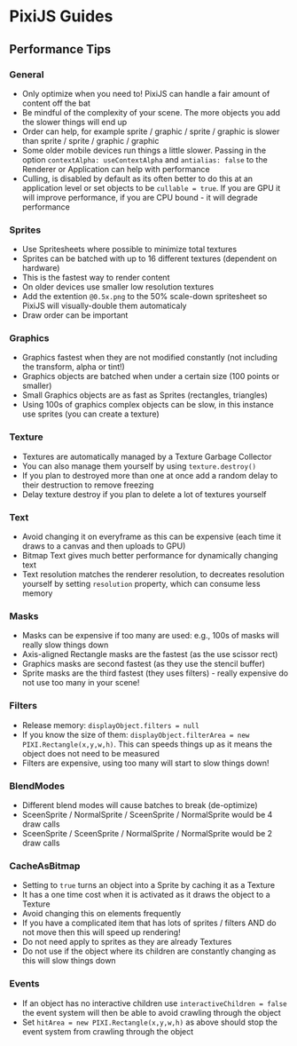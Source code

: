 # PixiJS Guides
## Performance Tips

### General

- Only optimize when you need to! PixiJS can handle a fair amount of content off the bat
- Be mindful of the complexity of your scene. The more objects you add the slower things will end up
- Order can help, for example sprite / graphic / sprite / graphic is slower than sprite / sprite / graphic / graphic
- Some older mobile devices run things a little slower. Passing in the option `contextAlpha: useContextAlpha` and `antialias: false` to the Renderer or Application can help with performance
- Culling, is disabled by default as its often better to do this at an application level or set objects to be `cullable = true`. If you are GPU it will improve performance, if you are CPU bound - it will degrade performance

### Sprites

- Use Spritesheets where possible to minimize total textures
- Sprites can be batched with up to 16 different textures (dependent on hardware)
- This is the fastest way to render content
- On older devices use smaller low resolution textures
- Add the extention `@0.5x.png` to the 50% scale-down spritesheet so PixiJS will visually-double them automaticaly
- Draw order can be important

### Graphics

- Graphics fastest when they are not modified constantly (not including the transform, alpha or tint!)
- Graphics objects are batched when under a certain size (100 points or smaller)
- Small Graphics objects are as fast as Sprites (rectangles, triangles)
- Using 100s of graphics complex objects can be slow, in this instance use sprites (you can create a texture)

### Texture

- Textures are automatically managed by a Texture Garbage Collector
- You can also manage them yourself by using `texture.destroy()`
- If you plan to destroyed more than one at once add a random delay to their destruction to remove freezing
- Delay texture destroy if you plan to delete a lot of textures yourself

### Text

- Avoid changing it on everyframe as this can be expensive (each time it draws to a canvas and then uploads to GPU)
- Bitmap Text gives much better performance for dynamically changing text
- Text resolution matches the renderer resolution, to decreates resolution yourself by setting `resolution` property, which can consume less memory

### Masks

- Masks can be expensive if too many are used: e.g., 100s of masks will really slow things down
- Axis-aligned Rectangle masks are the fastest (as the use scissor rect)
- Graphics masks are second fastest (as they use the stencil buffer)
- Sprite masks are the third fastest (they uses filters) - really expensive do not use too many in your scene!

### Filters

- Release memory: `displayObject.filters = null`
- If you know the size of them: `displayObject.filterArea = new PIXI.Rectangle(x,y,w,h)`. This can speeds things up as it means the object does not need to be measured
- Filters are expensive, using too many will start to slow things down!

### BlendModes

- Different blend modes will cause batches to break (de-optimize)
- SceenSprite / NormalSprite / SceenSprite / NormalSprite would be 4 draw calls
- SceenSprite / SceenSprite / NormalSprite / NormalSprite would be 2 draw calls

### CacheAsBitmap

- Setting to `true` turns an object into a Sprite by caching it as a Texture
- It has a one time cost when it is activated as it draws the object to a Texture
- Avoid changing this on elements frequently
- If you have a complicated item that has lots of sprites / filters AND do not move then this will speed up rendering!
- Do not need apply to sprites as they are already Textures
- Do not use if the object where its children are constantly changing as this will slow things down

### Events

- If an object has no interactive children use `interactiveChildren = false` the event system will then be able to avoid crawling through the object
- Set `hitArea = new PIXI.Rectangle(x,y,w,h)` as above should stop the event system from crawling through the object
